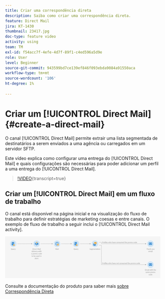 ```yaml
---
title: Criar uma correspondência direta
description: Saiba como criar uma correspondência direta.
feature: Direct Mail
jira: KT-1430
thumbnail: 23417.jpg
doc-type: feature video
activity: using
team: TM
exl-id: f54acc7f-4efe-4d7f-89f1-c4ed596a5d9e
role: User
level: Beginner
source-git-commit: 943599bd7ce139ef846f093ebda9084a91550aca
workflow-type: tm+mt
source-wordcount: '106'
ht-degree: 1%

---
```


# Criar um [!UICONTROL Direct Mail] {#create-a-direct-mail}

O canal [!UICONTROL Direct Mail] permite extrair uma lista segmentada de destinatários a serem enviados a uma agência ou carregados em um servidor SFTP.

Este vídeo explica como configurar uma entrega do [!UICONTROL Direct Mail] e quais configurações são necessárias para poder adicionar um perfil a uma entrega do [!UICONTROL Direct Mail].

>[!VIDEO](https://video.tv.adobe.com/v/31841?learn=on&captions=por_br){transcript=true}

## Criar um [!UICONTROL Direct Mail] em um fluxo de trabalho

O canal está disponível na página inicial e na visualização do fluxo de trabalho para definir estratégias de marketing coesas e entre canais. O exemplo de fluxo de trabalho a seguir inclui o [!UICONTROL Direct Mail activity].

![Imagem do Fluxo de Trabalho](/help/assets/direct_mail_examplewf.png)

Consulte a documentação do produto para saber mais [sobre Correspondência Direta](https://experienceleague.adobe.com/docs/campaign-standard/using/communication-channels/direct-mail/about-direct-mail.html?lang=pt-BR)
